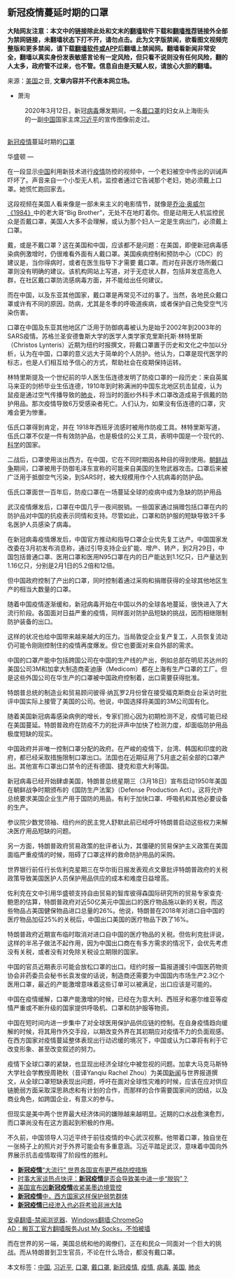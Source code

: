  <h2>新冠疫情蔓延时期的口罩</h2> <div class="notice"><b>大陆网友注意：本文中的链接除此处和文末的<a href="https://github.com/bannedbook/fanqiang" >翻墙</a>软件下载和<a href="https://github.com/killgcd/justmysocks/blob/master/README.md">翻墙推荐</a>链接外全部为禁网链接，未翻墙状态下打不开，请勿点击。此为文字版禁闻，欲看图文视频完整版和更多禁闻，请下载<a href="https://github.com/bannedbook/fanqiang">翻墙软件或APP</a>后翻墙上禁闻网。翻墙看新闻非常安全，翻墙以真实身份发表敏感言论有一定风险，但只看不说则没有任何风险，翻的人太多，政府管不过来，也不管。信息自由是天赋人权，请放心大胆的翻墙。</b></div>  <div class="entry"> <p>来源：<a href="https://www.bannedbook.org/bnews/tag/%e7%be%8e%e5%9b%bd/" class="st_tag internal_tag" rel="tag" title="标签 美国 下的日志">美国</a>之音, <strong>文章内容并不代表本网立场。</strong></p> <ul> <li> 萧洵 </li> </ul> <figure> <figcaption> <span itemprop="caption" data-cms-inline-wrap="caption" data-cms-inline-text=""> 2020年3月12日，新冠<a href="https://www.bannedbook.org/bnews/tag/%e7%97%85%e6%af%92/" class="st_tag internal_tag" rel="tag" title="标签 病毒 下的日志">病毒</a>爆发期间，一名<a href="https://www.bannedbook.org/bnews/tag/%E6%88%B4%E5%8F%A3%E7%BD%A9/" class="st_tag internal_tag" rel="tag" title="标签 戴口罩 下的日志">戴口罩</a>的妇女从上海街头的一副<span class='wp_keywordlink_affiliate'><a href="https://www.bannedbook.org/" title="中国" target="_blank">中国</a></span>国家主席<a href="https://www.bannedbook.org/bnews/tag/%e4%b9%a0%e8%bf%91%e5%b9%b3/" class="st_tag internal_tag" rel="tag" title="标签 习近平 下的日志">习近平</a>的宣传图像前走过。</span><br /> </figcaption></figure> <p>&nbsp;<br /> <a href="https://www.bannedbook.org/bnews/tag/%e6%96%b0%e5%86%a0%e7%96%ab%e6%83%85/" class="st_tag internal_tag" rel="tag" title="标签 新冠疫情 下的日志">新冠疫情</a>蔓延时期的<a href="https://www.bannedbook.org/bnews/tag/%E5%8F%A3%E7%BD%A9/" class="st_tag internal_tag" rel="tag" title="标签 口罩 下的日志">口罩</a></p> <p><span>华盛顿 —&nbsp;</span></p> <p>在一段显示<a href="https://www.bannedbook.org/bnews/tag/%E4%B8%AD%E5%9B%BD/" class="st_tag internal_tag" rel="tag" title="标签 中国 下的日志">中国</a>利用新技术进行<a href="https://www.bannedbook.org/bnews/tag/%E7%96%AB%E6%83%85/" class="st_tag internal_tag" rel="tag" title="标签 疫情 下的日志">疫情</a>防控的视频中，一个老妇被空中传出的训诫声吓坏了。声音来自一个小型无人机，监控者通过它告诫那个老妇，她必须戴上口罩。她慌忙跑回家去。</p> <p>这段视频在美国人看来像是一部未来主义的电影情节，就像是<span class='wp_keywordlink'><a href="https://www.bannedbook.org/forum2/topic1623.html" title="乔治·奥威尔《动物庄园》" target="_blank">乔治·奥威尔</a></span><span class='wp_keywordlink'><a href="https://www.bannedbook.org/forum2/topic186.html" title="乔治.奥威尔《1984》" target="_blank">《1984》</a></span>中的老大哥“Big Brother”，无处不在地盯着你。但是动用无人机监控民众是否戴口罩，美国人大多不会理解，或认为那个妇人一定是生病出门，必须戴上口罩。</p> <p>戴，或是不戴口罩？这在美国和中国，应该都不是问题：在美国，即便新冠病毒感染病例激增时，仍很难看外面有人戴口罩。美国疾病控制和预防中心（CDC）的建议是，当你得病时，或者在医生指导下才需要 戴口罩。而对在非医疗场所戴口罩则没有明确的建议。该机构网站上写道，对于无症状人群，包括并发症高危人群，在社区戴口罩防流感病毒方面，并不能给出任何建议。</p> <p>而在中国，以及东亚其他国家，戴口罩是再常见不过的事了。当然，各地民众戴口罩或许有不同的原因，防病，尤其是冬季的呼吸道疾病，或者保护自己免受空气污染伤害。</p> <p>口罩在中国及东亚其他地区广泛用于防御病毒被认为是始于2002年到2003年的SARS疫情。苏格兰圣安德鲁斯大学的医学人类学家克里斯托斯·林特里斯（Christos Lynteris）近期为纽约时报撰文，将戴口罩置于历史和文化之中加以分析，认为在中国，口罩的意义远大于简单的个人防护。他认为，口罩是现代医学的标志，也是人们相互给予信心的方式，帮助社会在疫期保持运转。</p>  <p>林特里斯提及一个世纪前的华人医生伍连德发明了防疫口罩的一段历史：来自英属马来亚的剑桥毕业生伍连德，1910年到时称满洲的中国东北地区抗击鼠疫，认为鼠疫是通过空气传播导致的<a href="https://www.bannedbook.org/bnews/tag/%e8%82%ba%e7%82%8e/" class="st_tag internal_tag" rel="tag" title="标签 肺炎 下的日志">肺炎</a>，将当时的面纱外科手术口罩改造成易于佩戴的防护用品。那次疫情导致6万受感染者死亡。人们认为，如果没有伍连德的口罩，灾难会更为惨重。</p> <p>伍氏口罩得到肯定，并在 1918年西班牙流感时被用作防疫工具。林特里斯写道，伍氏口罩不仅是一件有效防护品，也是极佳的公关工具，表明中国是一个现代的、<span class='wp_keywordlink'><a href="https://www.bannedbook.org/forum11/topic309.html" title="禁片：“科学”的棍子" target="_blank">科学</a></span>的国家。</p> <p>二战后，口罩使用淡出西方。在中国，它在不同时期因各种目的得到使用。<span class='wp_keywordlink'><a href="https://www.bannedbook.org/forum2/topic1037.html" title="朝鲜战争——李奇微回忆录" target="_blank">朝鲜战争</a></span>期间，口罩被用于防御毛泽东宣称的可能来自美国的生物武器攻击。口罩后来被广泛用于抵御空气污染，到SARS时，被大规模用作个人抗病毒的防护品。</p> <p>伍氏口罩面世一百年后，防疫口罩在一场蔓延全球的疫病中成为急缺的防护用品</p> <p>武汉疫情爆发后，口罩在中国几乎一夜间脱销。一些国家通过捐赠包括口罩在内的防护品对中国的抗疫表示同情和支持。尽管如此，口罩和防护服的短缺导致3千多名医护人员感染了病毒。</p> <p>在新冠病毒疫情爆发后，中国官方推动和指导口罩企业优先复工达产。中国国家发改委在3月初发布消息称，通过引导支持企业扩能、增产、转产，到2月29日，中国包括普通口罩、医用口罩和医用N95口罩在内的日产能达到1.1亿只，日产量达到1.16亿只，分别是2月1日的5.2倍和12倍。</p> <p>但中国政府控制了产出的口罩，同时控制着通过采购和捐赠获得的全球其他地区生产的相当大数量的口罩。</p> <p>随着中国疫情逐渐缓和，新冠病毒开始在中国以外的全球各地蔓延，很快进入了大流行阶段。各国面对日益严重的疫情，同样面对防护品短缺的挑战，因而相继限制防护装备的出口。</p>  <p>这样的状况也给中国带来越来越大的压力。当局敦促企业复产复工，人员恢复流动仍可能令刚刚控制住的疫情再度爆发。但它也要面对来自外部的需求。</p> <p>中国的口罩产能中包括跨国公司在中国的生产线的产出，例如总部在明尼苏达州的美国公司3M和加拿大制造商麦迪康（Medicom）都在上海有生产口罩的工厂。但是这些外国公司在华生产的口罩被中国政府控制着，出口需要获得批准。</p> <p>特朗普总统的制造业和贸易顾问彼得·纳瓦罗2月份曾在接受福克斯商业台采访时批评中国实际上接管了美国的公司。他说，中国选择将美国的3M公司国有化。</p> <p>随着美国新冠病毒感染病例的增长，专家们担心因为初期检测不足，疫情可能已经在美国蔓延。特朗普政府在防疫不力的批评声中加快了检测力度，却面临防护用品极度短缺的现实。</p> <p>中国政府并非唯一控制口罩分配的政府。在严峻的疫情下，台湾、韩国和印度的政府，都已经采取措施限制口罩出口。法国也在近期征用了5月底之前全部的口罩产出。其他宣布口罩出口禁令的还有德国、捷克和意大利等国。</p> <p>新冠病毒已经开始肆虐美国，特朗普总统星期三（3月18日）宣布启动1950年美国在朝鲜战争时期颁布的《国防生产法案》（Defense Production Act）。这将允许总统要求美国企业生产用于国防的用品，有利于加快口罩、呼吸机和其他必要设备的生产。</p> <p>参议院少数党领袖、纽约州的民主党人舒默此前已经呼吁特朗普启动这些权力来解决医疗用品短缺的问题。</p> <p>另一方面，特朗普政府贸易政策的批评者认为，其僵硬的贸易保护主义政策在美国面临严重疫情的时候，阻碍了口罩这样的救命防护用品的采购。</p>  <p>世界银行前任行长佐利克星期三在华尔街日报发表观点文章批评特朗普政府的关税政策导致美国医护人员保护用品供应的成本和难度日益增高。</p> <p>佐利克在文中引用华盛顿支持自由贸易的智库彼得森国际研究所的贸易专家查克·鲍恩的估算，特朗普政府对近50亿美元中国出口的医疗物品施以新的关税，而这些物品占美国健保物品进口总量的26%。他说，特朗普在2018年对进口自中国的医疗物品加征25%的关税后，中国出口美国的医疗物品下跌了16%。</p> <p>特朗普政府近期宣布临时取消对进口自中国的医疗物品的关税。但佐利克批评说，这样的半吊子做法不起作用，因为中国出口商在有多方需求的情况下，会优先考虑没有关税，或者没有对免除关税设立期限的国家。</p> <p>中国的官员近期表示可能会放松口罩的出口。纽约时报一篇报道援引中国医药物资协会非药委员会秘书长袁发俊的话说，制造商还需要为中国国内市场生产2.3亿个医用口罩，最近的产能激增意味着这些订单可以被满足，出口应该是可能的。</p> <p>中国在疫情缓解，口罩产能激增的时候，已经在为意大利、西班牙和塞尔维亚等疫情严重或不断升级的国家提供呼吸机、口罩和防护服等物资。</p> <p>中国在短时间内进一步集中了对全球医用保护品供应链的控制。在自身疫情趋向缓解的时候，将其用作外交手段，以期改变外界在其初期应对疫情不力的负面观感。在西方国家对疫情蔓延整体表现出行动迟缓的境况下，中国或认为口罩将有利于它改变形象、甚至改变叙述的努力。</p> <p>疫情下全球口罩的紧缺，也显现出经济全球化中被忽视的问题。加拿大马克马斯特大学社会学教授周艳秋（音译Yanqiu Rachel Zhou）为美国<span class='wp_keywordlink_affiliate'><a href="https://www.bannedbook.org/" title="新闻">新闻</a></span>与世界报道撰文，从全球口罩短缺表现出问题，呼吁在面对全球性灾难的时候，应该在应对供应链脆弱方面采取深思熟虑和有计划的合作，而那样的合作需要国家间的团结，以及商业角色，如跨国企业，有意义的参与。</p> <p>但现实是美中两个世界最大经济体间的嫌隙越来越明显。近期的口水战愈演愈烈，而口罩尚没有在这方面起到积极的作用。</p>  <p>不久前，中国领导人习近平终于前往疫情的中心武汉视察。他带着口罩，独自坐在一张椅子上的照片对于外界可能会有多重意涵。习近平踏足武汉，意味着中国向外界展示抗击疫情取得了阶段性的胜利。</p> <ul class='op-related-articles' title='相关阅读'> <li><a href='https://www.bannedbook.org/bnews/worldnews/20200321/1297477.html' target='_blank'><b>新冠疫情</b>“大流行” 世界各国宣布更严格防控措施</a></li> <li><a href='https://www.bannedbook.org/bnews/headline/20200321/1297457.html' target='_blank'>时事大家谈热点快评：<b>新冠疫情</b>是否会导致美中进一步“脱钩”？</a></li> <li><a href='https://www.bannedbook.org/bnews/worldnews/20200321/1297439.html' target='_blank'>美国宣布因<b>新冠疫情</b>收紧美墨边境管控</a></li> <li><a href='https://www.bannedbook.org/bnews/headline/20200321/1297410.html' target='_blank'><b>新冠疫情</b>中，西方国家这样保护弱势群体</a></li> <li><a href='https://www.bannedbook.org/bnews/worldnews/20200321/1297334.html' target='_blank'><b>新冠疫情</b>已经渗入也必将考验非洲大陆</a></li> </ul> <div class="texttj"> <a href="https://github.com/bannedbook/fanqiang/wiki/%E5%AE%89%E5%8D%93%E7%BF%BB%E5%A2%99-%E7%A6%81%E9%97%BB%E6%B5%8F%E8%A7%88%E5%99%A8" target="_blank">安卓翻墙-禁闻浏览器</a>、<a href="https://github.com/bannedbook/fanqiang/wiki/Chrome%E4%B8%80%E9%94%AE%E7%BF%BB%E5%A2%99%E5%8C%85" target="_blank">Windows翻墙:ChromeGo</a><br/> <a href="https://github.com/killgcd/justmysocks/blob/master/README.md" target="_blank">AD：搬瓦工官方翻墙服务Just My Socks，不怕被墙</a> </div><p>而在世界的另一端，美国总统和他的阁僚们，正在和民众一同面对一个巨大的挑战。而从特朗普到卫生官员，不论在什么场合，都没有戴口罩。</p><a name='sharetosocial'></a>           </div><!--END ENTRY--> <div class="postfooter"> <div>本文标签：<a href="https://www.bannedbook.org/bnews/tag/%E4%B8%AD%E5%9B%BD/" rel="tag">中国</a>, <a href="https://www.bannedbook.org/bnews/tag/%e4%b9%a0%e8%bf%91%e5%b9%b3/" rel="tag">习近平</a>, <a href="https://www.bannedbook.org/bnews/tag/%E5%8F%A3%E7%BD%A9/" rel="tag">口罩</a>, <a href="https://www.bannedbook.org/bnews/tag/%E6%88%B4%E5%8F%A3%E7%BD%A9/" rel="tag">戴口罩</a>, <a href="https://www.bannedbook.org/bnews/tag/%e6%96%b0%e5%86%a0%e7%96%ab%e6%83%85/" rel="tag">新冠疫情</a>, <a href="https://www.bannedbook.org/bnews/tag/%E7%96%AB%E6%83%85/" rel="tag">疫情</a>, <a href="https://www.bannedbook.org/bnews/tag/%e7%97%85%e6%af%92/" rel="tag">病毒</a>, <a href="https://www.bannedbook.org/bnews/tag/%e7%be%8e%e5%9b%bd/" rel="tag">美国</a>, <a href="https://www.bannedbook.org/bnews/tag/%e8%82%ba%e7%82%8e/" rel="tag">肺炎</a></div>  </div><!--END POSTFOOTER--> 